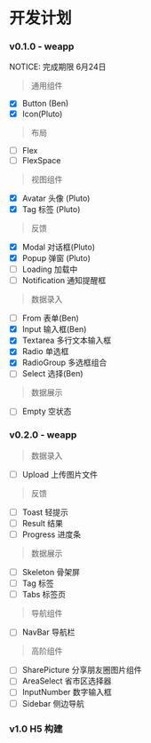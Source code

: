 # 开发计划

### v0.1.0  - weapp
NOTICE: 完成期限 6月24日
> 通用组件

- [x] Button (Ben)
- [x] Icon(Pluto)

> 布局

- [ ] Flex
- [ ] FlexSpace

> 视图组件

- [x] Avatar 头像 (Pluto)
- [x] Tag 标签 (Pluto)

> 反馈

- [x] Modal 对话框(Pluto)
- [x] Popup 弹窗 (Pluto)
- [ ] Loading 加载中
- [ ] Notification 通知提醒框

> 数据录入

- [ ] From 表单(Ben)
- [x] Input 输入框(Ben)
- [x] Textarea 多行文本输入框
- [x] Radio 单选框
- [x] RadioGroup 多选框组合
- [ ] Select 选择(Ben)

> 数据展示
- [ ] Empty 空状态

### v0.2.0 - weapp

> 数据录入
- [ ] Upload 上传图片文件

> 反馈
- [ ] Toast 轻提示
- [ ] Result 结果
- [ ] Progress 进度条

> 数据展示
- [ ] Skeleton 骨架屏
- [ ] Tag 标签
- [ ] Tabs 标签页

> 导航组件
- [ ] NavBar 导航栏

> 高阶组件
- [ ] SharePicture 分享朋友圈图片组件
- [ ] AreaSelect 省市区选择器
- [ ] InputNumber 数字输入框 
- [ ] Sidebar 侧边导航

### v1.0 H5 构建
